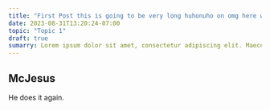 ```yaml
---
title: "First Post this is going to be very long huhonuho on omg here we go"
date: 2023-08-31T13:20:24-07:00
topic: "Topic 1"
draft: true
sumarry: Lorem ipsum dolor sit amet, consectetur adipiscing elit. Maecenas at dui vitae dolor molestie iaculis. Integer aliquet pellentesque quam et. 
---
```


## McJesus

He does it again.